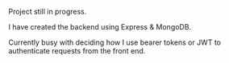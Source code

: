 Project still in progress.

I have created the backend using Express & MongoDB. 

Currently busy with deciding how I use bearer tokens or JWT to authenticate requests from the front end.
